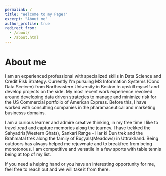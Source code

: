```yaml
---
permalink: /
title: "Welcome to my Page!"
excerpt: "About me"
author_profile: true
redirect_from: 
  - /about/
  - /about.html
---
```

About me
=======
I am an experienced professional with specialized skills in Data Science and Credit Risk Strategy. Currently I'm pursuing MS Information Systems (Conc Data Sceicen) from Northeastern University in Boston to upskill myself and develop projects on the side. My most recent work experience revolved around developing data driven strategies to manage and minimize risk for the US Commercial portfolio of American Express. Before this, I have worked with consulting companies in the pharamaceutical and marketing businesss domains.

I am a curious learner and admire creative thinking, in my free time I like to travel,read and capture memories along the journey. I have trekked the Sahyadris(Western Ghats), Sankari Range - Har ki Dun trek and the Brahmatal trek along the family of Bugyals(Meadows) in Uttrakhand. Being outdoors has always helped me rejuvenate and to breakfree from being monotonous. I am competitive and versatile in a few sports with table tennis being at top of my list.

If you need a helping hand or you have an interesting opportunity for me, feel free to reach out and we will take it from there.
